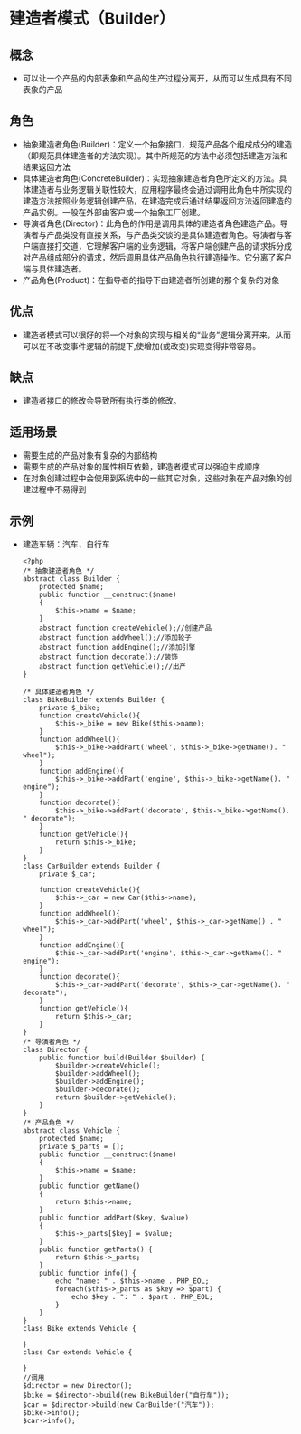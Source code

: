 # 建造者模式（Builder）

## 概念
- 可以让一个产品的内部表象和产品的生产过程分离开，从而可以生成具有不同表象的产品

## 角色
- 抽象建造者角色(Builder)：定义一个抽象接口，规范产品各个组成成分的建造（即规范具体建造者的方法实现）。其中所规范的方法中必须包括建造方法和结果返回方法
- 具体建造者角色(ConcreteBuilder)：实现抽象建造者角色所定义的方法。具体建造者与业务逻辑关联性较大，应用程序最终会通过调用此角色中所实现的建造方法按照业务逻辑创建产品，在建造完成后通过结果返回方法返回建造的产品实例。一般在外部由客户或一个抽象工厂创建。
- 导演者角色(Director)：此角色的作用是调用具体的建造者角色建造产品。导演者与产品类没有直接关系，与产品类交谈的是具体建造者角色。导演者与客户端直接打交道，它理解客户端的业务逻辑，将客户端创建产品的请求拆分成对产品组成部分的请求，然后调用具体产品角色执行建造操作。它分离了客户端与具体建造者。
- 产品角色(Product)：在指导者的指导下由建造者所创建的那个复杂的对象

## 优点
- 建造者模式可以很好的将一个对象的实现与相关的“业务”逻辑分离开来，从而可以在不改变事件逻辑的前提下,使增加(或改变)实现变得非常容易。

## 缺点
- 建造者接口的修改会导致所有执行类的修改。

## 适用场景
- 需要生成的产品对象有复杂的内部结构
- 需要生成的产品对象的属性相互依赖，建造者模式可以强迫生成顺序
- 在对象创建过程中会使用到系统中的一些其它对象，这些对象在产品对象的创建过程中不易得到

## 示例
- 建造车辆：汽车、自行车

      <?php
      /* 抽象建造者角色 */
      abstract class Builder {
          protected $name;
          public function __construct($name)
          {
              $this->name = $name;
          }
          abstract function createVehicle();//创建产品
          abstract function addWheel();//添加轮子
          abstract function addEngine();//添加引擎
          abstract function decorate();//装饰
          abstract function getVehicle();//出产
      }

      /* 具体建造者角色 */
      class BikeBuilder extends Builder {
          private $_bike;
          function createVehicle(){
              $this->_bike = new Bike($this->name);
          }
          function addWheel(){
              $this->_bike->addPart('wheel', $this->_bike->getName(). " wheel");
          }
          function addEngine(){
              $this->_bike->addPart('engine', $this->_bike->getName(). " engine");
          }
          function decorate(){
              $this->_bike->addPart('decorate', $this->_bike->getName(). " decorate");
          }
          function getVehicle(){
              return $this->_bike;
          }
      }
      class CarBuilder extends Builder {
          private $_car;

          function createVehicle(){
              $this->_car = new Car($this->name);
          }
          function addWheel(){
              $this->_car->addPart('wheel', $this->_car->getName() . " wheel");
          }
          function addEngine(){
              $this->_car->addPart('engine', $this->_car->getName(). " engine");
          }
          function decorate(){
              $this->_car->addPart('decorate', $this->_car->getName(). " decorate");
          }
          function getVehicle(){
              return $this->_car;
          }
      }
      /* 导演者角色 */
      class Director {
          public function build(Builder $builder) {
              $builder->createVehicle();
              $builder->addWheel();
              $builder->addEngine();
              $builder->decorate();
              return $builder->getVehicle();
          }
      }
      /* 产品角色 */
      abstract class Vehicle {
          protected $name;
          private $_parts = [];
          public function __construct($name)
          {
              $this->name = $name;
          }
          public function getName()
          {
              return $this->name;
          }
          public function addPart($key, $value)
          {
              $this->_parts[$key] = $value;
          }
          public function getParts() {
              return $this->_parts;
          }
          public function info() {
              echo "name: " . $this->name . PHP_EOL;
              foreach($this->_parts as $key => $part) {
                  echo $key . ": " . $part . PHP_EOL;
              }
          }
      }
      class Bike extends Vehicle {

      }
      class Car extends Vehicle {

      }
      //调用
      $director = new Director();
      $bike = $director->build(new BikeBuilder("自行车"));
      $car = $director->build(new CarBuilder("汽车"));
      $bike->info();
      $car->info();
    
